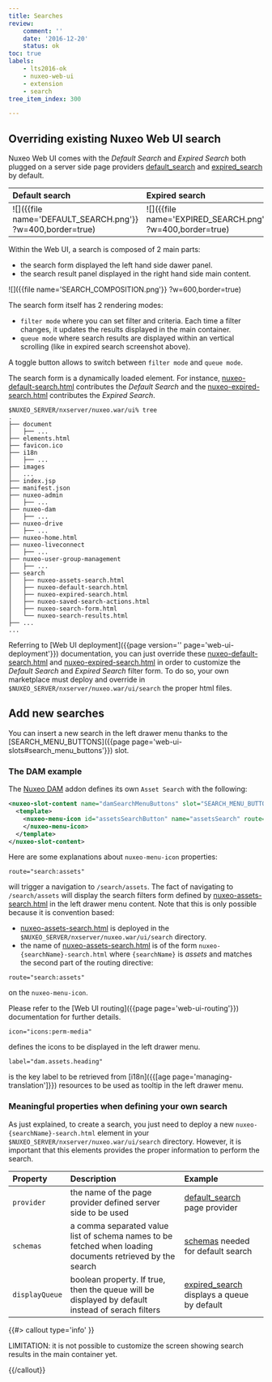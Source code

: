 ```yaml
---
title: Searches
review:
    comment: ''
    date: '2016-12-20'
    status: ok
toc: true
labels:
    - lts2016-ok
    - nuxeo-web-ui
    - extension
    - search
tree_item_index: 300

---
```


## Overriding existing Nuxeo Web UI search

Nuxeo Web UI comes with the *Default Search* and *Expired Search* both plugged on a server side page providers [default_search](https://github.com/nuxeo/nuxeo/blob/master/nuxeo-features/nuxeo-search/nuxeo-search-core/src/main/resources/OSGI-INF/search-pageprovider-contrib.xml#L6) and [expired_search](https://github.com/nuxeo/nuxeo/blob/master/nuxeo-features/nuxeo-search/nuxeo-search-core/src/main/resources/OSGI-INF/search-pageprovider-contrib.xml#L150) by default.

| Default search                                             | Expired search                                             |
|:-----------------------------------------------------------|:-----------------------------------------------------------|
| ![]({{file name='DEFAULT_SEARCH.png'}} ?w=400,border=true) | ![]({{file name='EXPIRED_SEARCH.png'}} ?w=400,border=true) |

Within the Web UI, a search is composed of 2 main parts:
 - the search form displayed the left hand side dawer panel.
 - the search result panel displayed in the right hand side main content.

 ![]({{file name='SEARCH_COMPOSITION.png'}} ?w=600,border=true)

The search form itself has 2 rendering modes:
 - `filter mode` where you can set filter and criteria. Each time a filter changes, it updates the results displayed in the main container.
 - `queue mode` where search results are displayed within an vertical scrolling (like in expired search screenshot above).

A toggle button allows to switch between `filter mode` and `queue mode`.

The search form is a dynamically loaded element. For instance, [nuxeo-default-search.html](https://github.com/nuxeo/nuxeo-web-ui/blob/0.8/elements/search/nuxeo-default-search.html) contributes the *Default Search* and the [nuxeo-expired-search.html](https://github.com/nuxeo/nuxeo-web-ui/blob/0.8/elements/search/nuxeo-expired-search.html) contributes the *Expired Search*.

```
$NUXEO_SERVER/nxserver/nuxeo.war/ui% tree
.
├── document
│   ├── ...
├── elements.html
├── favicon.ico
├── i18n
│   ├── ...
├── images
│   ...
├── index.jsp
├── manifest.json
├── nuxeo-admin
│   ├── ...
├── nuxeo-dam
│   ├── ...
├── nuxeo-drive
│   ├── ...
├── nuxeo-home.html
├── nuxeo-liveconnect
│   ├── ...
├── nuxeo-user-group-management
│   ├── ...
├── search
│   ├── nuxeo-assets-search.html
│   ├── nuxeo-default-search.html
│   ├── nuxeo-expired-search.html
│   ├── nuxeo-saved-search-actions.html
│   ├── nuxeo-search-form.html
│   └── nuxeo-search-results.html
├── ...
...
```

Referring to  [Web UI deployment]({{page version='' page='web-ui-deployment'}}) documentation, you can just override these [nuxeo-default-search.html](https://github.com/nuxeo/nuxeo-web-ui/blob/0.8/elements/search/nuxeo-default-search.html) and [nuxeo-expired-search.html](https://github.com/nuxeo/nuxeo-web-ui/blob/0.8/elements/search/nuxeo-expired-search.html) in order to customize the *Default Search* and *Expired Search* filter form. To do so, your own marketplace must deploy and override in `$NUXEO_SERVER/nxserver/nuxeo.war/ui/search` the proper html files.

## Add new searches

You can insert a new search in the left drawer menu thanks to the [SEARCH_MENU_BUTTONS]({{page page='web-ui-slots#search_menu_buttons'}}) slot.

### The DAM example

The [Nuxeo DAM](https://github.com/nuxeo/nuxeo-dam/blob/8.10/nuxeo-dam-web-ui/src/main/resources/web/nuxeo.war/ui/nuxeo-dam/nuxeo-dam.html) addon defines its own `Asset Search` with the following:
```xml
<nuxeo-slot-content name="damSearchMenuButtons" slot="SEARCH_MENU_BUTTONS">
  <template>
    <nuxeo-menu-icon id="assetsSearchButton" name="assetsSearch" route="search:assets" icon="icons:perm-media" label="dam.assets.heading">
    </nuxeo-menu-icon>
  </template>
</nuxeo-slot-content>
```

Here are some explanations about `nuxeo-menu-icon` properties:

```properties
route="search:assets"
```

will trigger a navigation to `/search/assets`. The fact of navigating to `/search/assets` will display the search filters form defined by [nuxeo-assets-search.html](https://github.com/nuxeo/nuxeo-dam/blob/8.10/nuxeo-dam-web-ui/src/main/resources/web/nuxeo.war/ui/search/nuxeo-assets-search.html) in the left drawer menu content. Note that this is only possible because it is convention based:
 - [nuxeo-assets-search.html](https://github.com/nuxeo/nuxeo-dam/blob/8.10/nuxeo-dam-web-ui/src/main/resources/web/nuxeo.war/ui/search/nuxeo-assets-search.html) is deployed in the `$NUXEO_SERVER/nxserver/nuxeo.war/ui/search` directory.
 - the name of [nuxeo-assets-search.html](https://github.com/nuxeo/nuxeo-dam/blob/8.10/nuxeo-dam-web-ui/src/main/resources/web/nuxeo.war/ui/search/nuxeo-assets-search.html) is of the form `nuxeo-{searchName}-search.html` where `{searchName}` is *assets* and matches the second part of the routing directive:
 ```properties
 route="search:assets"
 ```
 on the `nuxeo-menu-icon`.

 Please refer to the [Web UI routing]({{page page='web-ui-routing'}}) documentation for further details.

```properties
icon="icons:perm-media"
```
defines the icons to be displayed in the left drawer menu.

```properties
label="dam.assets.heading"
```
is the key label to be retrieved from [i18n]({{[age page='managing-translation']}}) resources to be used as tooltip in the left drawer menu.

### Meaningful properties when defining your own search

As just explained, to create a search, you just need to deploy a new `nuxeo-{searchName}-search.html` element in your `$NUXEO_SERVER/nxserver/nuxeo.war/ui/search` directory. However, it is important that this elements provides the proper information to perform the search.

| Property       | Description                                                                                               | Example                                                                                                                                     |
|:---------------|:----------------------------------------------------------------------------------------------------------|:--------------------------------------------------------------------------------------------------------------------------------------------|
| `provider`     | the name of the page provider defined server side to be used                                              | [default_search](https://github.com/nuxeo/nuxeo-web-ui/blob/0.8/elements/search/nuxeo-default-search.html#L147) page provider               |
| `schemas`      | a comma separated value list of schema names to be fetched when loading documents retrieved by the search | [schemas](https://github.com/nuxeo/nuxeo-web-ui/blob/0.8/elements/search/nuxeo-default-search.html#L167) needed for default search          |
| `displayQueue` | boolean property. If true, then the queue will be displayed by default instead of serach filters          | [expired_search](https://github.com/nuxeo/nuxeo-web-ui/blob/0.8/elements/search/nuxeo-expired-search.html#L119) displays a queue by default |

{{#> callout type='info' }}

LIMITATION: it is not possible to customize the screen showing search results in the main container yet.

{{/callout}}
